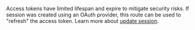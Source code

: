 Access tokens have limited lifespan and expire to mitigate security risks. If session was created using an OAuth provider, this route can be used to "refresh" the access token.
Learn more about [update session](/docs/client/account#accountUpdateSession).